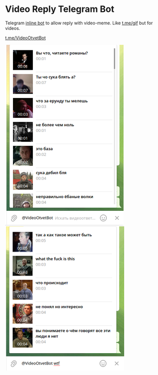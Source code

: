# Video Reply Telegram Bot

Telegram [inline bot](https://core.telegram.org/bots/inline) to allow reply with video-meme.
Like [t.me/gif](https://t.me/gif) but for videos.

[t.me/VideoOtvetBot](https://t.me/VideoOtvetBot)

![](img1.png)
![](img2.png)
